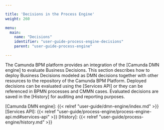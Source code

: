 ```yaml
---

title: 'Decisions in the Process Engine'
weight: 260

menu:
  main:
    name: "Decisions"
    identifier: "user-guide-process-engine-decisions"
    parent: "user-guide-process-engine"

---
```


The Camunda BPM platform provides an integration of the [Camunda DMN engine] to
evaluate Business Decisions. This section describes how to deploy Business
Decisions modeled as DMN decisions together with other resources to the
repository of the Camunda BPM Platform. Deployed decisions can be evaluated
using the [Services API] or they can be referenced in BPMN processes and CMMN
cases. Evaluated decisions are saved in the [History] for auditing and reporting purposes.

[Camunda DMN engine]: {{< relref "user-guide/dmn-engine/index.md" >}}
[Services API]: {{< relref "user-guide/process-engine/process-engine-api.md#services-api" >}}
[History]: {{< relref "user-guide/process-engine/history.md" >}}
